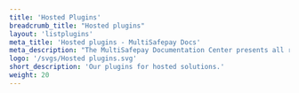 ```yaml
---
title: 'Hosted Plugins'
breadcrumb_title: "Hosted plugins"
layout: 'listplugins'
meta_title: 'Hosted plugins - MultiSafepay Docs'
meta_description: "The MultiSafepay Documentation Center presents all relevant information about our Plugins and API. You can also find support pages for payment methods, tools and general questions as well as the contact details of our Support and Integration Teams."
logo: '/svgs/Hosted plugins.svg'
short_description: 'Our plugins for hosted solutions.'
weight: 20
---
```

